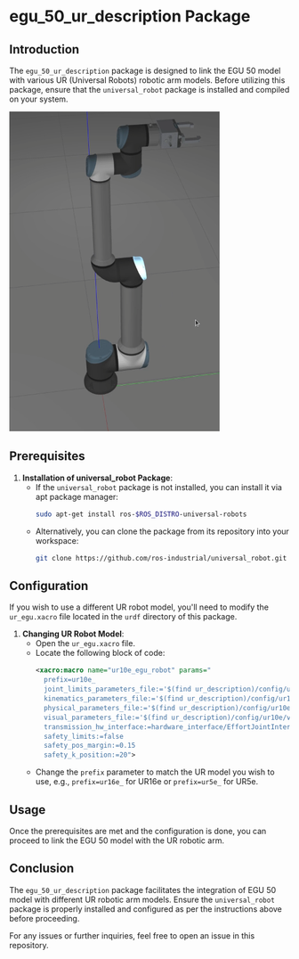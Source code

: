 # egu_50_ur_description Package

## Introduction

The `egu_50_ur_description` package is designed to link the EGU 50 model with various UR (Universal Robots) robotic arm models. Before utilizing this package, ensure that the `universal_robot` package is installed and compiled on your system.

![UR10e and EGU 50 in Gazebo](doc/EGU_50_and_UR_10e.png)

## Prerequisites


1. **Installation of universal_robot Package**:
   - If the `universal_robot` package is not installed, you can install it via apt package manager:
     ```bash
     sudo apt-get install ros-$ROS_DISTRO-universal-robots
     ```
   - Alternatively, you can clone the package from its repository into your workspace:
     ```bash
     git clone https://github.com/ros-industrial/universal_robot.git
     ```

## Configuration

If you wish to use a different UR robot model, you'll need to modify the `ur_egu.xacro` file located in the `urdf` directory of this package.

1. **Changing UR Robot Model**:
   - Open the `ur_egu.xacro` file.
   - Locate the following block of code:
     ```xml
     <xacro:macro name="ur10e_egu_robot" params="
       prefix=ur10e_
       joint_limits_parameters_file:='$(find ur_description)/config/ur10e/joint_limits.yaml'
       kinematics_parameters_file:='$(find ur_description)/config/ur10e/default_kinematics.yaml'
       physical_parameters_file:='$(find ur_description)/config/ur10e/physical_parameters.yaml'
       visual_parameters_file:='$(find ur_description)/config/ur10e/visual_parameters.yaml'
       transmission_hw_interface:=hardware_interface/EffortJointInterface
       safety_limits:=false
       safety_pos_margin:=0.15
       safety_k_position:=20">
     ```
   - Change the `prefix` parameter to match the UR model you wish to use, e.g., `prefix=ur16e_` for UR16e or `prefix=ur5e_` for UR5e.

## Usage

Once the prerequisites are met and the configuration is done, you can proceed to link the EGU 50 model with the UR robotic arm.

## Conclusion

The `egu_50_ur_description` package facilitates the integration of EGU 50 model with different UR robotic arm models. Ensure the `universal_robot` package is properly installed and configured as per the instructions above before proceeding.

For any issues or further inquiries, feel free to open an issue in this repository.
